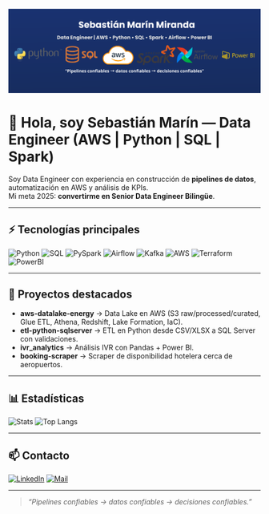 <!-- Banner -->
<p align="center">
  <img src="Data_Engineer.png" alt="Sebastián Marín - Data Engineer" />
</p>

# 👋 Hola, soy Sebastián Marín — Data Engineer (AWS | Python | SQL | Spark)

Soy Data Engineer con experiencia en construcción de **pipelines de datos**, automatización en AWS y análisis de KPIs.  
Mi meta 2025: **convertirme en Senior Data Engineer Bilingüe**.

---

## ⚡ Tecnologías principales
![Python](https://img.shields.io/badge/Python-3776AB?logo=python&logoColor=white)
![SQL](https://img.shields.io/badge/SQL-1F6FEB?logo=postgresql&logoColor=white)
![PySpark](https://img.shields.io/badge/PySpark-E25A1C?logo=apachespark&logoColor=white)
![Airflow](https://img.shields.io/badge/Airflow-017CEE?logo=apacheairflow&logoColor=white)
![Kafka](https://img.shields.io/badge/Kafka-231F20?logo=apachekafka&logoColor=white)
![AWS](https://img.shields.io/badge/AWS-FF9900?logo=amazonaws&logoColor=black)
![Terraform](https://img.shields.io/badge/Terraform-844FBA?logo=terraform&logoColor=white)
![PowerBI](https://img.shields.io/badge/Power%20BI-F2C811?logo=powerbi&logoColor=black)

---

## 🚀 Proyectos destacados
- **aws-datalake-energy** → Data Lake en AWS (S3 raw/processed/curated, Glue ETL, Athena, Redshift, Lake Formation, IaC).  
- **etl-python-sqlserver** → ETL en Python desde CSV/XLSX a SQL Server con validaciones.  
- **ivr_analytics** → Análisis IVR con Pandas + Power BI.  
- **booking-scraper** → Scraper de disponibilidad hotelera cerca de aeropuertos.  

---

## 📊 Estadísticas
![Stats](https://github-readme-stats.vercel.app/api?username=SebastianMarinM&show_icons=true&theme=tokyonight)
![Top Langs](https://github-readme-stats.vercel.app/api/top-langs/?username=SebastianMarinM&layout=compact&theme=tokyonight)

---

## 📫 Contacto
[![LinkedIn](https://img.shields.io/badge/LinkedIn-Sebastián%20Marín-0A66C2?logo=linkedin&logoColor=white)](https://www.linkedin.com/) 
[![Mail](https://img.shields.io/badge/Email-Contactar-1F6FEB?logo=gmail&logoColor=white)](mailto:tu_correo@dominio.com)

---

> *“Pipelines confiables → datos confiables → decisiones confiables.”*

